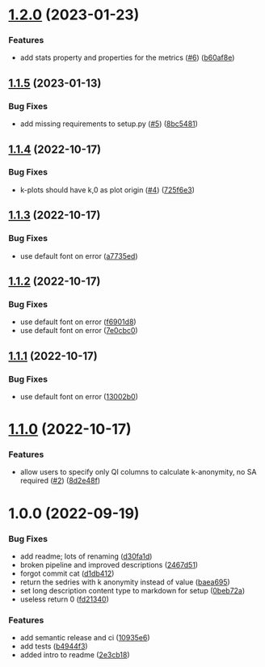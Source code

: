 # [1.2.0](https://github.com/strmprivacy/strm-privacy-diagnostics/compare/v1.1.5...v1.2.0) (2023-01-23)


### Features

* add stats property and properties for the metrics ([#6](https://github.com/strmprivacy/strm-privacy-diagnostics/issues/6)) ([b60af8e](https://github.com/strmprivacy/strm-privacy-diagnostics/commit/b60af8e4398a365bbb6d8aca12fc4aa78de01827))

## [1.1.5](https://github.com/strmprivacy/strm-privacy-diagnostics/compare/v1.1.4...v1.1.5) (2023-01-13)


### Bug Fixes

* add missing requirements to setup.py ([#5](https://github.com/strmprivacy/strm-privacy-diagnostics/issues/5)) ([8bc5481](https://github.com/strmprivacy/strm-privacy-diagnostics/commit/8bc548175b2be5b7ed0c7225e1feffb0d3fe0855))

## [1.1.4](https://github.com/strmprivacy/strm-privacy-diagnostics/compare/v1.1.3...v1.1.4) (2022-10-17)


### Bug Fixes

* k-plots should have k,0 as plot origin ([#4](https://github.com/strmprivacy/strm-privacy-diagnostics/issues/4)) ([725f6e3](https://github.com/strmprivacy/strm-privacy-diagnostics/commit/725f6e3072d38244f09c843d277ad5d29cd91594))

## [1.1.3](https://github.com/strmprivacy/strm-privacy-diagnostics/compare/v1.1.2...v1.1.3) (2022-10-17)


### Bug Fixes

* use default font on error ([a7735ed](https://github.com/strmprivacy/strm-privacy-diagnostics/commit/a7735ed1d3c9caad7f4edb7d3d966296a566c95c))

## [1.1.2](https://github.com/strmprivacy/strm-privacy-diagnostics/compare/v1.1.1...v1.1.2) (2022-10-17)


### Bug Fixes

* use default font on error ([f6901d8](https://github.com/strmprivacy/strm-privacy-diagnostics/commit/f6901d8832c876b146c898eacd8b092fbc9c6773))
* use default font on error ([7e0cbc0](https://github.com/strmprivacy/strm-privacy-diagnostics/commit/7e0cbc03044978db984622cfced0130c137426b2))

## [1.1.1](https://github.com/strmprivacy/strm-privacy-diagnostics/compare/v1.1.0...v1.1.1) (2022-10-17)


### Bug Fixes

* use default font on error ([13002b0](https://github.com/strmprivacy/strm-privacy-diagnostics/commit/13002b0f92f463339a022941440c883bced429a4))

# [1.1.0](https://github.com/strmprivacy/strm-privacy-diagnostics/compare/v1.0.0...v1.1.0) (2022-10-17)


### Features

* allow users to specify only QI columns to calculate k-anonymity, no SA required ([#2](https://github.com/strmprivacy/strm-privacy-diagnostics/issues/2)) ([8d2e48f](https://github.com/strmprivacy/strm-privacy-diagnostics/commit/8d2e48fdfe353a41d896e4296d04cdedab4c6d1e))

# 1.0.0 (2022-09-19)


### Bug Fixes

* add readme; lots of renaming ([d30fa1d](https://github.com/strmprivacy/strm-privacy-diagnostics/commit/d30fa1d657c581f1d855e3e9328182b311ae7344))
* broken pipeline and improved descriptions ([2467d51](https://github.com/strmprivacy/strm-privacy-diagnostics/commit/2467d5160381ed6273174cedfb78c64b1eb34ebc))
* forgot commit cat ([d1db412](https://github.com/strmprivacy/strm-privacy-diagnostics/commit/d1db4126c51e6b07226e404a9659d35500f6be9d))
* return the sedries with k anonymity instead of value ([baea695](https://github.com/strmprivacy/strm-privacy-diagnostics/commit/baea695b82f9c6c78a6f16a017c51ca8446a8cb8))
* set long description content type to markdown for setup ([0beb72a](https://github.com/strmprivacy/strm-privacy-diagnostics/commit/0beb72a94448c5150a7fedf0b4222dcbf4ae67ff))
* useless return 0 ([fd21340](https://github.com/strmprivacy/strm-privacy-diagnostics/commit/fd21340e6162e5d582cc09fff778d6034cb8e2a4))


### Features

* add semantic release and ci ([10935e6](https://github.com/strmprivacy/strm-privacy-diagnostics/commit/10935e6230547d00e5abe8ae00ae80d5ca20e9f2))
* add tests ([b4944f3](https://github.com/strmprivacy/strm-privacy-diagnostics/commit/b4944f374ed9127184cd33ccfc89988e87e3ccf1))
* added intro to readme ([2e3cb18](https://github.com/strmprivacy/strm-privacy-diagnostics/commit/2e3cb18e35f0dfa2051f03a83aa780654c5b3002))
